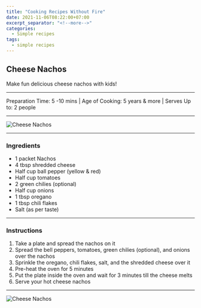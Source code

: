 ```yaml
---
title: "Cooking Recipes Without Fire"
date: 2021-11-06T08:22:00+07:00
excerpt_separator: "<!--more-->"
categories:
  - Simple recipes
tags:
  - simple recipes
---
```


## Cheese Nachos

Make fun delicious cheese nachos with kids!

---

Preparation Time: 5 -10 mins | Age of Cooking: 5 years & more | Serves Up to: 2 people 

---

![Cheese Nachos](https://blogger.googleusercontent.com/img/a/AVvXsEhS0-iI2qaNtstt_FacVqiGUYopo3MnWtEgaDN4fb3YdkIwVkak0qqR8CiozhwcePXPaabH1EwcYgvL86DBPYpPznJn4tWhKZjqkYZPiQ4xVg3wu54Rr0xbvrP7-yw_qp-E84mBAYHAPmtP4tdQjWYAz4ni3Hb3Jd0IK2hmU3E0MVx9u9cGxS6iZP-b)

---

### Ingredients
* 1 packet Nachos
* 4 tbsp shredded cheese
* Half cup ball pepper (yellow & red)
* Half cup tomatoes
* 2 green chilies (optional) 
* Half cup onions
* 1 tbsp oregano
* 1 tbsp chili flakes
* Salt (as per taste)

---

### Instructions
1. Take a plate and spread the nachos on it
2. Spread the bell peppers, tomatoes, green chilies (optional), and onions over the nachos
3. Sprinkle the oregano, chili flakes, salt, and the shredded cheese over it
4. Pre-heat the oven for 5 minutes
5. Put the plate inside the oven and wait for 3 minutes till the cheese melts
6. Serve your hot cheese nachos

---

![Cheese Nachos](https://blogger.googleusercontent.com/img/a/AVvXsEhYg6wmESDXF2pzGfSii1zgJ7gQHu49f5MpOwFmfj4w7KHatoBM0-wgbMEfjWkz6GGkq3A2YdOhm2tsy_MDbjEU7RbEv1yMb1ry_sxHkqkVW79JhUUbuYscRChEEcCtm6kVGuDd3GBj3YWSzCw_RlP9lHtqjWFKf7W2Lk03DJGZhXuW6J4a-AJoYfwM)